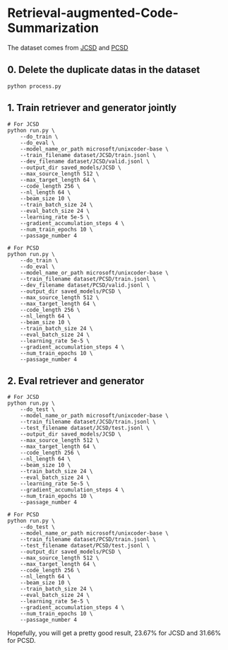 # Retrieval-augmented-Code-Summarization

The dataset comes from [JCSD](#https://github.com/xing-hu/TL-CodeSum) and [PCSD](#https://github.com/EdinburghNLP/code-docstring-corpus)

## 0. Delete the duplicate datas in the dataset
```
python process.py
```


## 1. Train retriever and generator jointly
```
# For JCSD
python run.py \
	--do_train \
	--do_eval \
	--model_name_or_path microsoft/unixcoder-base \
	--train_filename dataset/JCSD/train.jsonl \
	--dev_filename dataset/JCSD/valid.jsonl \
	--output_dir saved_models/JCSD \
	--max_source_length 512 \
	--max_target_length 64 \
	--code_length 256 \
	--nl_length 64 \
	--beam_size 10 \
	--train_batch_size 24 \
	--eval_batch_size 24 \
	--learning_rate 5e-5 \
	--gradient_accumulation_steps 4 \
	--num_train_epochs 10 \
	--passage_number 4

# For PCSD
python run.py \
	--do_train \
	--do_eval \
	--model_name_or_path microsoft/unixcoder-base \
	--train_filename dataset/PCSD/train.jsonl \
	--dev_filename dataset/PCSD/valid.jsonl \
	--output_dir saved_models/PCSD \
	--max_source_length 512 \
	--max_target_length 64 \
	--code_length 256 \
	--nl_length 64 \
	--beam_size 10 \
	--train_batch_size 24 \
	--eval_batch_size 24 \
	--learning_rate 5e-5 \
	--gradient_accumulation_steps 4 \
	--num_train_epochs 10 \
	--passage_number 4
```

## 2. Eval retriever and generator
```
# For JCSD
python run.py \
	--do_test \
	--model_name_or_path microsoft/unixcoder-base \
	--train_filename dataset/JCSD/train.jsonl \
	--test_filename dataset/JCSD/test.jsonl \
	--output_dir saved_models/JCSD \
	--max_source_length 512 \
	--max_target_length 64 \
	--code_length 256 \
	--nl_length 64 \
	--beam_size 10 \
	--train_batch_size 24 \
	--eval_batch_size 24 \
	--learning_rate 5e-5 \
	--gradient_accumulation_steps 4 \
	--num_train_epochs 10 \
	--passage_number 4

# For PCSD
python run.py \
	--do_test \
	--model_name_or_path microsoft/unixcoder-base \
	--train_filename dataset/PCSD/train.jsonl \
	--test_filename dataset/PCSD/test.jsonl \
	--output_dir saved_models/PCSD \
	--max_source_length 512 \
	--max_target_length 64 \
	--code_length 256 \
	--nl_length 64 \
	--beam_size 10 \
	--train_batch_size 24 \
	--eval_batch_size 24 \
	--learning_rate 5e-5 \
	--gradient_accumulation_steps 4 \
	--num_train_epochs 10 \
	--passage_number 4
```


Hopefully, you will get a pretty good result, 23.67% for JCSD and 31.66% for PCSD.